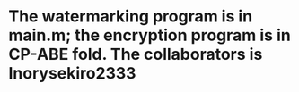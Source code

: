 # The watermarking program is in main.m; the encryption program is in CP-ABE fold. The collaborators is Inorysekiro2333
